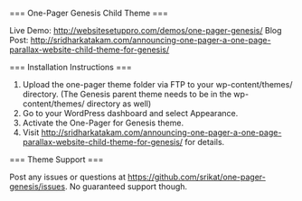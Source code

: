 === One-Pager Genesis Child Theme ===

Live Demo: http://websitesetuppro.com/demos/one-pager-genesis/
Blog Post: http://sridharkatakam.com/announcing-one-pager-a-one-page-parallax-website-child-theme-for-genesis/


=== Installation Instructions ===

1. Upload the one-pager theme folder via FTP to your wp-content/themes/ directory. (The Genesis parent theme needs to be in the wp-content/themes/ directory as well)
2. Go to your WordPress dashboard and select Appearance.
3. Activate the One-Pager for Genesis theme.
4. Visit http://sridharkatakam.com/announcing-one-pager-a-one-page-parallax-website-child-theme-for-genesis/ for details.


=== Theme Support ===

Post any issues or questions at https://github.com/srikat/one-pager-genesis/issues. No guaranteed support though.
